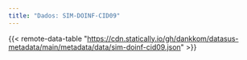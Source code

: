 ```yaml
---
title: "Dados: SIM-DOINF-CID09"
---
```


{{< remote-data-table "https://cdn.statically.io/gh/dankkom/datasus-metadata/main/metadata/data/sim-doinf-cid09.json" >}}
